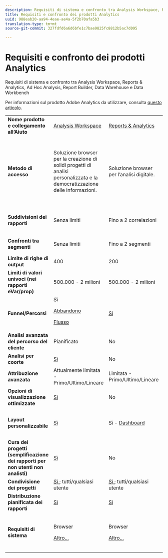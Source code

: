 ```yaml
---
description: Requisiti di sistema e confronto tra Analysis Workspace, Reports & Analytics, Ad Hoc Analysis, Report Builder, Data Warehouse e Data Workbench
title: Requisiti e confronto dei prodotti Analytics
uuid: 988eab20-aa94-4eae-ae4a-5f2b70afa5b3
translation-type: tm+mt
source-git-commit: 327fdfd6a6d6bfe1c7bae9825fc8812b5ac7d095

---
```



# Requisiti e confronto dei prodotti Analytics

Requisiti di sistema e confronto tra Analysis Workspace, Reports &amp; Analytics, Ad Hoc Analysis, Report Builder, Data Warehouse e Data Workbench

Per informazioni sul prodotto Adobe Analytics da utilizzare, consulta [questo articolo](/help/admin/c-analytics-product-comparison/which-analytics-tool.md).

<table id="table_8A42BE3253024552A170F6471B1E4D1D"> 
 <tbody> 
  <tr> 
   <td> <b>Nome prodotto e collegamento all’Aiuto</b> </td> 
   <td> <a href="https://docs.adobe.com/content/help/it-IT/analytics/analyze/analysis-workspace/analysis-workspace-features.html"> Analysis Workspace </a> </td> 
   <td> <a href="https://docs.adobe.com/content/help/it-IT/analytics/analyze/reports-analytics/getting-started.html"> Reports &amp; Analytics </a> </td> 
   <td> <a href="https://docs.adobe.com/content/help/it-IT/analytics/analyze/ad-hoc-analysis/adhoc-home.html"> Ad Hoc Analysis </a> </td> 
   <td> <a href="https://docs.adobe.com/content/help/it-IT/analytics/analyze/report-builder/home.html"> Report Builder </a> </td> 
   <td> <a href="https://docs.adobe.com/content/help/it-IT/analytics/export/data-warehouse/data-warehouse.translate.html"> Data Warehouse </a> </td> 
   <td> <a href="https://docs.adobe.com/content/help/en/data-workbench/using/home.html"> Data Workbench </a> </td> 
  </tr> 
  <tr> 
   <td> <b>Metodo di accesso</b> </td> 
   <td> Soluzione browser per la creazione di solidi progetti di analisi personalizzata e la democratizzazione delle informazioni. </td> 
   <td> Soluzione browser per l’analisi digitale. </td> 
   <td> Strumento basato su Java per l’analisi digitale avanzata. </td> 
   <td> Componente aggiuntivo per Excel che consente di creare richieste personalizzate a partire da dati di R&amp;A e di visualizzarle con Microsoft Excel. </td> 
   <td colname="col06"> Soluzione browser per la generazione di rapporti in formato <span class="filepath"> .csv </span>. Può generare file in formato Tableau. </td> 
   <td colname="col6"> Strumento per l’analisi multicanale avanzata, ad esempio modellazione di attribuzione personalizzata, analisi predittive e analisi cliente a 360°. </td> 
  </tr> 
  <tr> 
   <td> <b>Suddivisioni dei rapporti</b> </td> 
   <td> Senza limiti </td> 
   <td> Fino a 2 correlazioni </td> 
   <td> Senza limiti </td> 
   <td> Fino a 2 correlazioni </td> 
   <td colname="col06"> Suddivisioni approfondite e illimitate, per segmento. </td> 
   <td colname="col6"> Senza limiti </td> 
  </tr> 
  <tr> 
   <td> <b>Confronti tra segmenti</b> </td> 
   <td> Senza limiti </td> 
   <td> Fino a 2 segmenti </td> 
   <td> Senza limiti </td> 
   <td> Senza limiti (stack di richieste di dati) </td> 
   <td colname="col06"> 1 segmento. Supporta più segmenti (in stack). </td> 
   <td colname="col6"> Senza limiti </td> 
  </tr> 
  <tr> 
   <td> <b>Limite di righe di output</b> </td> 
   <td> 400 </td> 
   <td> 200 </td> 
   <td> 50.000 </td> 
   <td> 50.000 </td> 
   <td colname="col06"> Senza limiti </td> 
   <td colname="col6"> Personalizzabile </td> 
  </tr> 
  <tr> 
   <td> <b>Limiti di valori univoci (nei rapporti eVar/prop)</b> </td> 
   <td> 500.000 - 2 milioni </td> 
   <td> 500.000 - 2 milioni </td> 
   <td> 500.000 - 2 milioni </td> 
   <td> 500.000 - 2 milioni </td> 
   <td colname="col06"> Senza limiti </td> 
   <td colname="col6"> Personalizzabile </td> 
  </tr> 
  <tr> 
   <td> <b>Funnel/Percorsi</b> </td> 
   <td> Sì <p> </p> <a href="https://docs.adobe.com/content/help/it-IT/analytics/analyze/analysis-workspace/visualizations/fallout/fallout-flow.html"> Abbandono </a> <p> <a href="https://docs.adobe.com/content/help/it-IT/analytics/analyze/analysis-workspace/visualizations/fallout/fallout-flow.html"> Flusso </a> </p> </td> 
   <td> <a href="https://docs.adobe.com/content/help/en/analytics/analyze/reports-analytics/reports.html"> Sì </a> </td> 
   <td> <a href="https://docs.adobe.com/content/help/en/analytics/analyze/ad-hoc-analysis/c-reports-paths.html"> Sì </a> </td> 
   <td> Sì </td> 
   <td colname="col06"> No </td> 
   <td colname="col6"> Sì </td> 
  </tr> 
  <tr> 
   <td> <b>Analisi avanzata del percorso del cliente</b> </td> 
   <td> Pianificato </td> 
   <td> No </td> 
   <td> Sì </td> 
   <td> No </td> 
   <td colname="col06"> No </td> 
   <td colname="col6"> Sì </td> 
  </tr> 
  <tr> 
   <td> <b>Analisi per coorte</b> </td> 
   <td> <a href="https://docs.adobe.com/content/help/it-IT/analytics/analyze/analysis-workspace/visualizations/cohort-table/cohort-analysis.html"> Sì </a> </td> 
   <td> No </td> 
   <td> No </td> 
   <td> No </td> 
   <td colname="col06"> No </td> 
   <td colname="col6"> Sì </td> 
  </tr> 
  <tr> 
   <td> <b>Attribuzione avanzata</b> </td> 
   <td> Attualmente limitata - Primo/Ultimo/Lineare </td> 
   <td> Limitata - Primo/Ultimo/Lineare </td> 
   <td> Limitata - Primo/Ultimo/Lineare </td> 
   <td> Limitata - Primo/Ultimo/Lineare </td> 
   <td colname="col06"> Limitata - Primo/Ultimo/Lineare </td> 
   <td colname="col6"> Sì </td> 
  </tr> 
  <tr> 
   <td> <b>Opzioni di visualizzazione ottimizzate</b> </td> 
   <td> <a href="https://docs.adobe.com/content/help/it-IT/analytics/analyze/analysis-workspace/analysis-workspace-features.html"> Sì </a> </td> 
   <td> No </td> 
   <td> Sì </td> 
   <td> Sì </td> 
   <td colname="col06"> No </td> 
   <td colname="col6"> Sì </td> 
  </tr> 
  <tr> 
   <td> <b>Layout personalizzabile</b> </td> 
   <td> <a href="https://docs.adobe.com/content/help/it-IT/analytics/analyze/analysis-workspace/analysis-workspace-features.html"> Sì </a> </td> 
   <td> Sì - <a href="https://docs.adobe.com/content/help/en/analytics/admin/server-call-usage/server-call-usage-dashboard.html"> Dashboard </a> </td> 
   <td> No </td> 
   <td> <a href="https://docs.adobe.com/content/help/en/analytics/analyze/report-builder/layout/configure-the-custom-layout.html"> Sì </a> </td> 
   <td colname="col06"> <p> Ordinare i risultati per suddivisione o metrica. </p> </td> 
   <td colname="col6"> Sì </td> 
  </tr> 
  <tr> 
   <td> <b>Cura dei progetti (semplificazione dei rapporti per non utenti non analisti)</b> </td> 
   <td> <a href="https://docs.adobe.com/content/help/it-IT/analytics/analyze/analysis-workspace/curate-share/curate.html"> Sì </a> </td> 
   <td> No </td> 
   <td> No </td> 
   <td> Sì </td> 
   <td colname="col06"> No </td> 
   <td colname="col6"> Sì </td> 
  </tr> 
  <tr> 
   <td> <b>Condivisione dei progetti</b> </td> 
   <td> <a href="https://docs.adobe.com/content/help/it-IT/analytics/analyze/analysis-workspace/curate-share/curate.html"> Sì </a>; tutti/qualsiasi utente </td> 
   <td> <a href="https://docs.adobe.com/content/help/en/analytics/analyze/reports-analytics/scheduling.html"> Sì </a>; tutti/qualsiasi utente </td> 
   <td> Solo con utenti di Ad Hoc Analysis </td> 
   <td> Sì; tutti/qualsiasi utente </td> 
   <td colname="col06"> No </td> 
   <td colname="col6"> Sì </td> 
  </tr> 
  <tr> 
   <td> <b>Distribuzione pianificata dei rapporti</b> </td> 
   <td> <a href="https://docs.adobe.com/content/help/en/analytics/analyze/analysis-workspace/curate-share/schedule-projects.html"> Sì </a> </td> 
   <td> <a href="https://docs.adobe.com/content/help/en/analytics/analyze/reports-analytics/scheduling.html"> Sì </a> </td> 
   <td> <a href="https://docs.adobe.com/content/help/en/analytics/analyze/ad-hoc-analysis/c-schedule.html"> Sì </a> </td> 
   <td> <a href="https://docs.adobe.com/content/help/en/analytics/analyze/report-builder/t-schedule-a-data-request.html"> Sì </a> </td> 
   <td colname="col06"> Sì </td> 
   <td colname="col6"> Sì </td> 
  </tr> 
  <tr> 
   <td> <b>Requisiti di sistema</b> </td> 
   <td> <p>Browser </p> <p> <a href="https://docs.adobe.com/content/help/it-IT/analytics/admin/admin-tools/server-side-forwarding/ssf-requirements.html"> Altro... </a> </p> </td> 
   <td> <p>Browser </p> <p> <a href="https://docs.adobe.com/content/help/it-IT/analytics/admin/admin-tools/server-side-forwarding/ssf-requirements.html"> Altro... </a> </p> </td> 
   <td> <p>Java </p> <p> <a href="https://docs.adobe.com/content/help/en/analytics/analyze/ad-hoc-analysis/c-getting-started.html"> Altro... </a> </p> </td> 
   <td> <p>Windows, MS Excel </p> <p> <a href="https://docs.adobe.com/content/help/en/analytics/analyze/report-builder/report-builder-setup/system-requirements.html"> Altro... </a> </p> </td> 
   <td colname="col06"> Browser e programma per aprire file <span class="filepath"> .csv </span>, come MS Excel. Può generare file in formato Tableau. </td> 
   <td colname="col6"> Windows a 64 bit, scheda grafica per OpenGL 3.2 (<u> <a href="https://docs.adobe.com/content/help/en/data-workbench/using/install/c-data-workbench-client-install.html"> Altro... </a></u>) </td> 
  </tr> 
 </tbody> 
</table>

